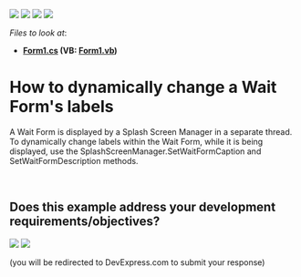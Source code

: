 <!-- default badges list -->
![](https://img.shields.io/endpoint?url=https://codecentral.devexpress.com/api/v1/VersionRange/128620793/11.2.5%2B)
[![](https://img.shields.io/badge/Open_in_DevExpress_Support_Center-FF7200?style=flat-square&logo=DevExpress&logoColor=white)](https://supportcenter.devexpress.com/ticket/details/E3575)
[![](https://img.shields.io/badge/📖_How_to_use_DevExpress_Examples-e9f6fc?style=flat-square)](https://docs.devexpress.com/GeneralInformation/403183)
[![](https://img.shields.io/badge/💬_Leave_Feedback-feecdd?style=flat-square)](#does-this-example-address-your-development-requirementsobjectives)
<!-- default badges end -->
<!-- default file list -->
*Files to look at*:

* **[Form1.cs](./CS/Form1.cs) (VB: [Form1.vb](./VB/Form1.vb))**
<!-- default file list end -->
# How to dynamically change a Wait Form's labels


<p>A Wait Form is displayed by a Splash Screen Manager in a separate thread. To dynamically change labels within the Wait Form, while it is being displayed, use the SplashScreenManager.SetWaitFormCaption and SetWaitFormDescription methods.</p>

<br/>


<!-- feedback -->
## Does this example address your development requirements/objectives?

[<img src="https://www.devexpress.com/support/examples/i/yes-button.svg"/>](https://www.devexpress.com/support/examples/survey.xml?utm_source=github&utm_campaign=winforms-wait-form-dynamically-change-labels&~~~was_helpful=yes) [<img src="https://www.devexpress.com/support/examples/i/no-button.svg"/>](https://www.devexpress.com/support/examples/survey.xml?utm_source=github&utm_campaign=winforms-wait-form-dynamically-change-labels&~~~was_helpful=no)

(you will be redirected to DevExpress.com to submit your response)
<!-- feedback end -->
